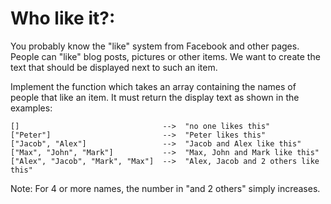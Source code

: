 # Who like it?:

You probably know the "like" system from Facebook and other pages. People can "like" blog posts, pictures or other
items. We want to create the text that should be displayed next to such an item.

Implement the function which takes an array containing the names of people that like an item. It must return the display
text as shown in the examples:

````
[]                                -->  "no one likes this"
["Peter"]                         -->  "Peter likes this"
["Jacob", "Alex"]                 -->  "Jacob and Alex like this"
["Max", "John", "Mark"]           -->  "Max, John and Mark like this"
["Alex", "Jacob", "Mark", "Max"]  -->  "Alex, Jacob and 2 others like this"
````

Note: For 4 or more names, the number in "and 2 others" simply increases.